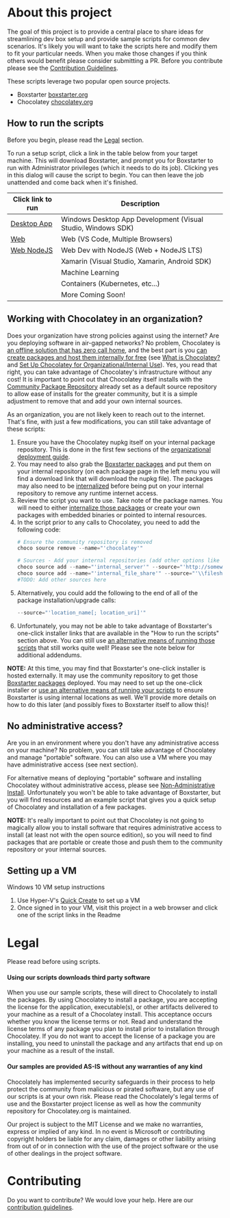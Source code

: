 
# About this project
The goal of this project is to provide a central place to share ideas for streamlining dev box setup and provide sample scripts for common dev scenarios. It's likely you will want to take the scripts here and modify them to fit your particular needs. When you make those changes if you think others would benefit please consider submitting a PR. Before you contribute please see the [Contribution Guidelines](CONTRIBUTING.md).

These scripts leverage two popular open source projects.
- Boxstarter [boxstarter.org](http://boxstarter.org)
- Chocolatey [chocolatey.org](http://chocolatey.org)

## How to run the scripts
Before you begin, please read the [Legal](#Legal) section.

To run a setup script, click a link in the table below from your target machine. This will download Boxstarter, and prompt you for Boxstarter to run with Administrator privileges (which it needs to do its job). Clicking yes in this dialog will cause the script to begin. You can then leave the job unattended and come back when it's finished.

|Click link to run  |Description  |
|---------|---------|
|<a href='http://boxstarter.org/package/nr/url?https://raw.githubusercontent.com/Microsoft/windows-dev-box-setup-scripts/master/https://raw.githubusercontent.com/Microsoft/windows-dev-box-setup-scripts/master/dev_app.ps1?token=AK0OHpRu7iHVJgnn7DsbBumVp2C4ljleks5a9LuJwA%3D%3D'>Desktop App</a>     | Windows Desktop App Development (Visual Studio, Windows SDK) |
|<a href='http://boxstarter.org/package/nr/url?https://raw.githubusercontent.com/Microsoft/windows-dev-box-setup-scripts/master/dev_web.ps1?token=AK0OHhoec2cUUr7i0KVnUReiLhzNPGxXks5a9LugwA%3D%3D'>Web</a> | Web (VS Code, Multiple Browsers)        |
|<a href='http://boxstarter.org/package/nr/url?https://raw.githubusercontent.com/Microsoft/windows-dev-box-setup-scripts/master/dev_web_nodejs.ps1?token=AK0OHg--lXI4lmyAFY_wN2CKxWnUaaSRks5a8VJjwA%3D%3D'>Web NodeJS</a>     | Web Dev with NodeJS (Web + NodeJS LTS)        |
|     | Xamarin (Visual Studio, Xamarin, Android SDK) |
|    | Machine Learning        |
|     | Containers (Kubernetes, etc...)        |
|     | More Coming Soon!        |

## Working with Chocolatey in an organization?
Does your organization have strong policies against using the internet? Are you deploying software in air-gapped networks? No problem, Chocolatey is [an offline solution that has zero call home](https://chocolatey.org/security#chocolatey-client), and the best part is you [can create packages and host them internally for free]((https://chocolatey.org/docs/how-to-setup-offline-installation)) (see [What is Chocolatey?](https://chocolatey.org/docs/getting-started#what-is-chocolatey) and [Set Up Chocolatey for Organizational/Internal Use](https://chocolatey.org/docs/how-to-setup-offline-installation)). Yes, you read that right, you can take advantage of Chocolatey's infrastructure without any cost! It is important to point out that Chocolatey itself installs with the [Community Package Repository](https://chocolatey.org/packages) already set as a default source repository to allow ease of installs for the greater community, but it is a simple adjustment to remove that and add your own internal sources.

As an organization, you are not likely keen to reach out to the internet. That's fine, with just a few modifications, you can still take advantage of these scripts:

1. Ensure you have the Chocolatey nupkg itself on your internal package repository. This is done in the first few sections of the [organizational deployment guide](https://chocolatey.org/docs/how-to-setup-offline-installation).
1. You may need to also grab the [Boxstarter packages](https://chocolatey.org/packages?q=id%3Aboxstarter) and put them on your internal repository (on each package page in the left menu you will find a download link that will download the nupkg file). The packages may also need to be [internalized](https://chocolatey.org/docs/how-to-recompile-packages) before being put on your internal repository to remove any runtime internet access.
1. Review the script you want to use. Take note of the package names. You will need to either [internalize those packages](https://chocolatey.org/docs/how-to-recompile-packages) or create your own packages with embedded binaries or pointed to internal resources.
1. In the script prior to any calls to Chocolatey, you need to add the following code:
    ~~~powershell
    # Ensure the community repository is removed
    choco source remove --name="'chocolatey'"

    # Sources - Add your internal repositories (add other options like auth/allow self service as needed - https://chocolatey.org/docs/commands-source):
    choco source add --name="'internal_server'" --source="'http://somewhere.internal/chocolatey'" --priority="'1'" --bypass-proxy --user bob --password something
    choco source add --name="'internal_file_share'" --source="'\\fileshare\chocolatey'" --priority="'2'" --bypass-proxy
    #TODO: Add other sources here
    ~~~
1. Alternatively, you could add the following to the end of all of the package installation/upgrade calls:
    ~~~powershell
    --source="'location_name[; location_uri]'"
    ~~~
1. Unfortunately, you may not be able to take advantage of Boxstarter's one-click installer links that are available in the "How to run the scripts" section above. You can still use [an alternative means of running those scripts](http://www.boxstarter.org/InstallingPackages) that still works quite well! Please see the note below for additional addendums.

**NOTE:** At this time, you may find that Boxstarter's one-click installer is hosted externally. It may use the community repository to get those [Boxstarter packages](https://chocolatey.org/packages?q=id%3Aboxstarter) deployed. You may need to set up the one-click installer or [use an alternative means of running your scripts](http://www.boxstarter.org/InstallingPackages) to ensure Boxstarter is using internal locations as well. We'll provide more details on how to do this later (and possibly fixes to Boxstarter itself to allow this)!

## No administrative access?
Are you in an environment where you don't have any administrative access on your machine? No problem, you can still take advantage of Chocolatey and manage "portable" software. You can also use a VM where you may have administrative access (see next section).

For alternative means of deploying "portable" software and installing Chocolatey without administrative access, please see [Non-Administrative Install](https://chocolatey.org/install#non-administrative-install). Unfortunately you won't be able to take advantage of Boxstarter, but you will find resources and an example script that gives you a quick setup of Chocolatey and installation of a few packages.

**NOTE:** It's really important to point out that Chocolatey is not going to magically allow you to install software that requires administrative access to install (at least not with the open source edition), so you will need to find packages that are portable or create those and push them to the community repository or your internal sources.

## Setting up a VM
Windows 10 VM setup instructions
1. Use Hyper-V's [Quick Create](https://blogs.technet.microsoft.com/virtualization/2017/01/20/a-closer-look-at-vm-quick-create/) to set up a VM
2. Once signed in to your VM, visit this project in a web browser and click one of the script links in the Readme

# Legal
Please read before using scripts.

#### Using our scripts downloads third party software
When you use our sample scripts, these will direct to Chocolately to install the packages.
By using Chocolatey to install a package, you are accepting the license for the application, executable(s), or other artifacts delivered to your machine as a result of a Chocolatey install. This acceptance occurs whether you know the license terms or not. Read and understand the license terms of any package you plan to install prior to installation through Chocolatey. If you do not want to accept the license of a package you are installing, you need to uninstall the package and any artifacts that end up on your machine as a result of the install.


#### Our samples are provided AS-IS without any warranties of any kind
Chocolately has implemented security safeguards in their process to help protect the community from malicious or pirated software, but any use of our scripts is at your own risk.  Please read the Chocolately's legal terms of use and the Boxstarter project license as well as how the community repository for Chocolatey.org is maintained.

Our project is subject to the MIT License and we make no warranties, express or implied of any kind.   In no event is Microsoft or contributing copyright holders be liable for any claim, damages or other liability arising from out of or in connection with the use of the project software or the use of other dealings in the project software.

# Contributing
Do you want to contribute? We would love your help. Here are our <a href="CONTRIBUTING.md">contribution guidelines</a>.
